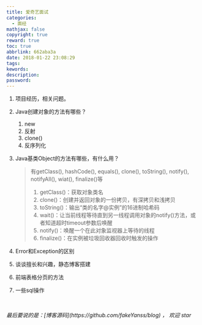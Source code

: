 ```yaml
---
title: 爱奇艺面试
categories:
  - 面经
mathjax: false
copyright: true
reward: true
toc: true
abbrlink: 662aba3a
date: 2018-01-22 23:08:29
tags:
kewords:
description:
password:
---
```


1. 项目经历，相关问题。

2. Java创建对象的方法有哪些？

   1. new
   2. 反射
   3. clone()
   4. 反序列化

3. Java基类Object的方法有哪些，有什么用？

   > 有getClass(), hashCode(), equals(), clone(), toString(), notify(), notifyAll(), wiat(), finalize()等
   >
   > 1. getClass()：获取对象类名
   > 2. clone()：创建并返回对象的一份拷贝，有深拷贝和浅拷贝
   > 3. toString()：输出“类的名字@实例”的16进制哈希码
   > 4. wait()：让当前线程等待直到另一线程调用对象的notify()方法，或者知道超时timeout参数后唤醒
   > 5. notify()：唤醒一个在此对象监视器上等待的线程
   > 6. finalize()：在实例被垃圾回收器回收时触发的操作

4. Error和Exception的区别

5. 谈谈擅长和兴趣，静态博客搭建

6. 前端表格分页的方法

7. 一些sql操作

<br>
<p id="div-border-top-green"><i>最后要说的是：[博客源码](https://github.com/fakeYanss/blog) ， 欢迎 star</i></p>


